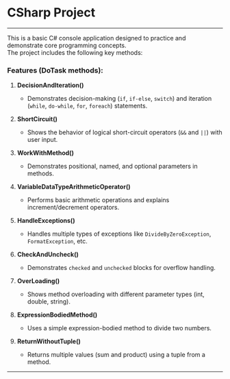 
# CSharp Project
---
This is a basic C# console application designed to practice and demonstrate core programming concepts.  
The project includes the following key methods:

### Features (DoTask methods):
1. **DecisionAndIteration()**  
   - Demonstrates decision-making (`if`, `if-else`, `switch`) and iteration (`while`, `do-while`, `for`, `foreach`) statements.

2. **ShortCircuit()**  
   - Shows the behavior of logical short-circuit operators (`&&` and `||`) with user input.

3. **WorkWithMethod()**  
   - Demonstrates positional, named, and optional parameters in methods.

4. **VariableDataTypeArithmeticOperator()**  
   - Performs basic arithmetic operations and explains increment/decrement operators.

5. **HandleExceptions()**  
   - Handles multiple types of exceptions like `DivideByZeroException`, `FormatException`, etc.

6. **CheckAndUncheck()**  
   - Demonstrates `checked` and `unchecked` blocks for overflow handling.

7. **OverLoading()**  
   - Shows method overloading with different parameter types (int, double, string).

8. **ExpressionBodiedMethod()**  
   - Uses a simple expression-bodied method to divide two numbers.

9. **ReturnWithoutTuple()**  
   - Returns multiple values (sum and product) using a tuple from a method.
---
